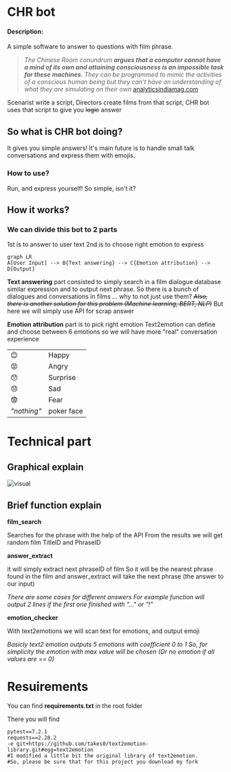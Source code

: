 # CHR bot

#### Description:
A simple software to answer to questions with film phrase.


> *The Chinese Room conundrum **argues that a computer cannot have a mind of its own and attaining consciousness is an impossible task for these machines**. They can be programmed to mimic the activities of a conscious human being but they can't have an understanding of what they are simulating on their own*
[analyticsindiamag.com](https://analyticsindiamag.com/chinese-room-experiment-genereal-ai/)


Scenarist  write a script,
Directors create films from that script,
CHR bot uses that script to give you ~~logic~~ answer

## So what is CHR bot doing?

It gives you simple answers! It's main future is to handle small talk conversations and express them with emojis.

### How to use?
Run, and express yourself! So simple, isn't it?

## How it works?
### We can divide this bot to 2 parts
1st is to answer to user text
2nd is to choose right emotion to express

```mermaid
graph LR
A[User Input] --> B{Text answering} --> C{Emotion attribution} --> D[Output]
```


**Text answering** part consisted to simply search in a film dialogue database similar expression and to output next phrase.
So there is a bunch of dialogues and conversations in films ... why to not just use them?
~~*Also, there is another solution for this problem (Machine learning, BERT, NLP)*~~
But here we will simply use API for scrap answer

**Emotion attribution** part is to pick right emotion
Text2emotion can define and choose between 6 emotions so we will have more "real" conversation experience

|||
|--|--|
|😊| Happy |
|😡| Angry |
|😯| Surprise |
|😞|Sad  |
|😨| Fear |
|*"nothing"*| poker face |

# Technical part
## Graphical explain
![visual](https://i.ibb.co/7Cmrx55/visual1.png)

## Brief function explain


**film_search**

Searches for the phrase with the help of the API
From the results we will get random film TitleID and PhraseID

**answer_extract**

it will simply extract next phraseID of film
So it will be the nearest phrase found in the film and
answer_extract will take the next phrase (the answer to our input)

*There are some cases for different answers
For example function will output 2 lines if the first one finished with "..." or "!"*

**emotion_checker**

With text2emotions we will scan text for emotions,
and output emoji

*Basicly text2 emotion outputs 5 emotions with coefficient 0 to 1
So, for simplicity the emotion with max value will be chosen
(Or no emotion if all values are == 0)*

# Resuirements

You can find **requirements.txt** in the root folder

There you will find

    pytest==7.2.1
    requests==2.28.2
    -e git+https://github.com/takes0/text2emotion-library.git#egg=text2emotion
    #I modified a little bit the original library of text2emotion.
    #So, please be sure that for this project you download my fork